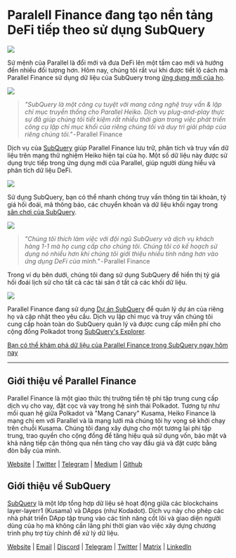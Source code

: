 # Paralell Finance đang tạo nền tảng DeFi tiếp theo sử dụng SubQuery

![](https://cdn-images-1.medium.com/max/1600/1*WcFjuL_ncmHpgzVhaXDUdg.png)

Sứ mệnh của Parallel là đổi mới và đưa DeFi lên một tầm cao mới và hướng đến nhiều đối tượng hơn. Hôm nay, chúng tôi rất vui khi được tiết lộ cách mà Parallel Finance sử dụng dữ liệu của SubQuery trong [ứng dụng mới của họ](https://testnet.parallel.fi/#/overview).

![](https://cdn-images-1.medium.com/max/1600/1*5Ru0mv1hq86BuBhGwsmoqQ.png)

> *"SubQuery là một công cụ tuyệt vời mang công nghệ truy vấn & lập chỉ mục truyền thống cho Parallel Heiko. Dịch vụ plug-and-play thực sự đã giúp chúng tôi tiết kiệm rất nhiều thời gian trong việc phát triển công cụ lập chỉ mục khối của riêng chúng tôi và duy trì giải pháp của riêng chúng tôi."* - Parallel Finance

Dịch vụ của [SubQuery](https://subquery.network/) giúp Parallel Finance lưu trữ, phân tích và truy vấn dữ liệu trên mạng thử nghiệm Heiko hiện tại của họ. Một số dữ liệu này được sử dụng trực tiếp trong ứng dụng mới của Parallel, giúp người dùng hiểu và phân tích dữ liệu DeFi.

![](https://miro.medium.com/max/1200/1*Lmk8BvWg2YYTDZggHN82VQ.gif)

Sử dụng SubQuery, bạn có thể nhanh chóng truy vấn thông tin tài khoản, tỷ giá hối đoái, mã thông báo, các chuyển khoản và dữ liệu khối ngay trong [sân chơi của SubQuery](https://explorer.subquery.network/subquery/parallel-finance/parallel-finance).

![](https://cdn-images-1.medium.com/max/1600/1*FDRgez-G26x1DkWqCkORMQ.png)

> *"Chúng tôi thích làm việc với đội ngũ SubQuery và dịch vụ khách hàng 1-1 mà họ cung cấp cho chúng tôi. Chúng tôi có kế hoạch sử dụng nó nhiều hơn khi chúng tôi giới thiệu nhiều tính năng hơn vào ứng dụng DeFi của mình."* - Parallel Finance

Trong ví dụ bên dưới, chúng tôi đang sử dụng SubQuery để hiển thị tỷ giá hối đoái lịch sử cho tất cả các tài sản ở tất cả các khối dữ liệu.

![](https://cdn-images-1.medium.com/max/1600/1*yctQKMNqdOnICNblJk9njw.png)

Parallel Finance đang sử dụng [Dự án SubQuery](https://project.subquery.network/) để quản lý dự án của riêng họ và cập nhật theo yêu cầu. Dịch vụ lập chỉ mục và truy vấn chúng tôi cung cấp hoàn toàn do SubQuery quản lý và được cung cấp miễn phí cho cộng đồng Polkadot trong [SubQuery's Explorer](https://explorer.subquery.network/).

[Bạn có thể khám phá dữ liệu của Parallel Finance trong SubQuery ngay hôm nay](https://explorer.subquery.network/subquery/parallel-finance/parallel-finance)

---

## Giới thiệu về Parallel Finance

Parallel Finance là một giao thức thị trường tiền tệ phi tập trung cung cấp dịch vụ cho vay, đặt cọc và vay trong hệ sinh thái Polkadot. Tương tự như mối quan hệ giữa Polkadot và "Mạng Canary" Kusama, Heiko Finance là mạng chị em với Parallel và là mạng lưới mà chúng tôi hy vọng sẽ khởi chạy trên chuỗi Kusama. Chúng tôi đang xây dựng cho một tương lai phi tập trung, trao quyền cho cộng đồng để tăng hiệu quả sử dụng vốn, bảo mật và khả năng tiếp cận thông qua nền tảng cho vay đấu giá và đặt cược bằng đòn bẩy của mình.

[Website](https://parallel.fi/) | [Twitter](https://twitter.com/ParallelFi) | [Telegram](https://t.me/parallelfi) | [Medium](https://parallelfinance.medium.com/) | [Github](https://github.com/parallel-finance/parallel-dapp/blob/master/parallel.gif)

## Giới thiệu về SubQuery

[SubQuery](https://subquery.network/) là một lớp tổng hợp dữ liệu sẽ hoạt động giữa các blockchains layer-layerr1 (Kusama) và DApps (như Kodadot). Dịch vụ này cho phép các nhà phát triển DApp tập trung vào các tính năng cốt lõi và giao diện người dùng của họ mà không cần lãng phí thời gian vào việc xây dựng chương trình phụ trợ tùy chỉnh để xử lý dữ liệu.

[Website](https://subquery.network/) | [Email](mailto:hello@subquery.network) | [Discord](https://discord.com/invite/78zg8aBSMG) | [Telegram](https://t.me/subquerynetwork) | [Twitter](https://twitter.com/subquerynetwork) | [Matrix](https://matrix.to/#/#subquery:matrix.org) | [LinkedIn](https://www.linkedin.com/company/subquery)
